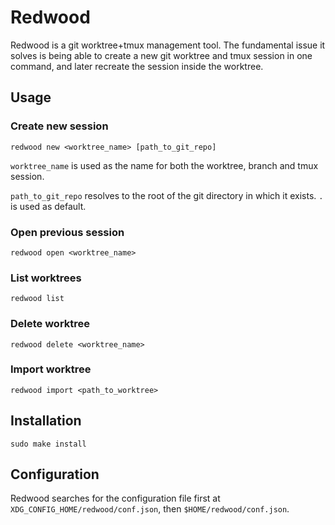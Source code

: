 # Redwood

Redwood is a git worktree+tmux management tool. The fundamental issue it solves
is being able to create a new git worktree and tmux session in one command, and
later recreate the session inside the worktree.

## Usage

### Create new session

```shell
redwood new <worktree_name> [path_to_git_repo]
```

`worktree_name` is used as the name for both the worktree, branch and tmux
session.

`path_to_git_repo` resolves to the root of the git directory in which it
exists. `.` is used as default.

### Open previous session

```shell
redwood open <worktree_name>
```

### List worktrees

```shell
redwood list
```

### Delete worktree

```shell
redwood delete <worktree_name>
```

### Import worktree

```shell
redwood import <path_to_worktree>
```

## Installation

```shell
sudo make install
```

## Configuration

Redwood searches for the configuration file first at
`XDG_CONFIG_HOME/redwood/conf.json`, then `$HOME/redwood/conf.json`.
